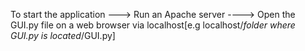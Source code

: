To start the application ---> Run an Apache server ----> Open the GUI.py file on a web browser via localhost[e.g localhost/*folder where GUI.py is located*/GUI.py]

